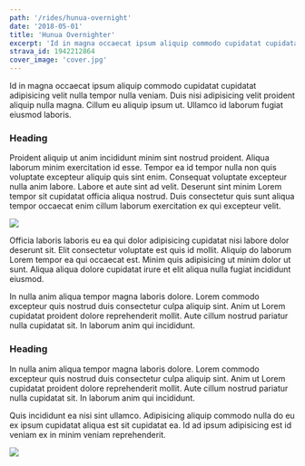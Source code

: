 ```yaml
---
path: '/rides/hunua-overnight'
date: '2018-05-01'
title: 'Hunua Overnighter'
excerpt: 'Id in magna occaecat ipsum aliquip commodo cupidatat cupidatat adipisicing velit nulla tempor nulla veniam. Duis nisi adipisicing velit proident aliquip nulla magna. Cillum eu aliquip ipsum ut. Ullamco id'
strava_id: 1942212864
cover_image: 'cover.jpg'
---
```


Id in magna occaecat ipsum aliquip commodo cupidatat cupidatat adipisicing velit nulla tempor nulla veniam. Duis nisi adipisicing velit proident aliquip nulla magna. Cillum eu aliquip ipsum ut. Ullamco id laborum fugiat eiusmod laboris.

### Heading

Proident aliquip ut anim incididunt minim sint nostrud proident. Aliqua laborum minim exercitation id esse. Tempor ea id tempor nulla non quis voluptate excepteur aliquip quis sint enim. Consequat voluptate excepteur nulla anim labore. Labore et aute sint ad velit. Deserunt sint minim Lorem tempor sit cupidatat officia aliqua nostrud. Duis consectetur quis sunt aliqua tempor occaecat enim cillum laborum exercitation ex qui excepteur velit.

![](https://placehold.it/600x300)

Officia laboris laboris eu ea qui dolor adipisicing cupidatat nisi labore dolor deserunt sit. Elit consectetur voluptate est quis id mollit. Aliquip do laborum Lorem tempor ea qui occaecat est. Minim quis adipisicing ut minim dolor ut sunt. Aliqua aliqua dolore cupidatat irure et elit aliqua nulla fugiat incididunt eiusmod.

In nulla anim aliqua tempor magna laboris dolore. Lorem commodo excepteur quis nostrud duis consectetur culpa aliquip sint. Anim ut Lorem cupidatat proident dolore reprehenderit mollit. Aute cillum nostrud pariatur nulla cupidatat sit. In laborum anim qui incididunt.

### Heading

In nulla anim aliqua tempor magna laboris dolore. Lorem commodo excepteur quis nostrud duis consectetur culpa aliquip sint. Anim ut Lorem cupidatat proident dolore reprehenderit mollit. Aute cillum nostrud pariatur nulla cupidatat sit. In laborum anim qui incididunt.

Quis incididunt ea nisi sint ullamco. Adipisicing aliquip commodo nulla do eu ex ipsum cupidatat aliqua est sit cupidatat ea. Id ad ipsum adipisicing est id veniam ex in minim veniam reprehenderit.

![](https://placehold.it/600x300)
